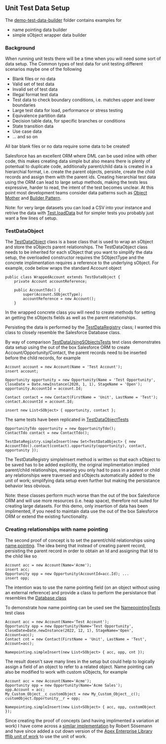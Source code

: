 Unit Test Data Setup
--------------------

The [demo-test-data-builder](../src/demo-test-data-builder/main/default/classes/) folder contains examples for 
- name pointing data builder
- simple sObject wrapper data builder

### Background

When running unit tests there will be a time when you will need some sort of data setup. The Common types of test data for unit testing different scenarios maybe one of the following  
- Blank files or no data
- Valid set of test data
- Invalid set of test data
- Illegal format test data
- Test data to check boundary conditions, i.e. matches upper and lower boundaries
- Large test data for load, performance or stress testing
- Equivalence partition data
- Decision table data, for specific branches or conditions
- State transition data
- Use case data
- ... and so on

All bar blank files or no data require some data to be created! 

Salesforce has an excellent ORM where DML can be used inline with other code, this makes creating data simple but also means there is plenty of potentual to duplicate code, additionally parent/child data is created in a hierarchial format, i.e. create the parent objects, persiste, create the child records and assign them with the parent ids. Creating hierarchial test data using the ORM can lead to large setup methods, making the tests less expressive, harder to read, the intent of the test becomes unclear. At this point most development teams consider data patterns such as  [Object Mother](https://martinfowler.com/bliki/ObjectMother.html) and [Builder Pattern](https://en.wikipedia.org/wiki/Builder_pattern#:~:text=The%20builder%20pattern%20is%20a,Gang%20of%20Four%20design%20patterns.).

Note: for very large datasets you can load a CSV into your instance and retrive the data with [Test.loadData](https://developer.salesforce.com/docs/atlas.en-us.apexcode.meta/apexcode/apex_testing_load_data.htm) but for simpler tests you probably just want a few lines of setup.

### TestDataObject

The [TestDataObject](../src/demo-test-data-builder/main/default/classes/TestDataObject.cls) class is a base class that is used to wrap an sObject and store the sObjects parent relationships. The TestDataObject class needs to be inherited for each sObject that you want to simplify the data setup, the overloaded constructor requires the SObjectType and the concrete implimentation requires a reference to the underlying sObject. For example, code below wraps the standard Account object    
```Apex
public class WrappedAccount extends TestDataObject {
	private Account accountReference;

	public AccountTdo() {
		super(Account.SObjectType);
		accountReference = new Account();
	}
```

In the wrapped concrete class you will need to create methods for setting an getting the sObjects fields as well as the parent relationships.

Persisting the data is performed by the [TestDataRegistry](../src/demo-test-data-builder/main/default/classes/TestDataRegistry.cls) class; I wanted this class to closely resemble the Salesforce Database class.

By way of comparison [TestDataUsingSObjectsTests](../src/demo-test-data-builder/main/default/classes/TestDataUsingSObjectsTests.cls) test class demonstrates data setup using the out of the box Salesforce ORM to create Account/Opportunity/Contact, the parent records need to be inserted before the child records, for example
```Apex
Account account = new Account(Name = 'Test Account');
insert account;

Opportunity opportunity = new Opportunity(Name = 'Test Opportunity', CloseDate = Date.newInstance(2020, 1, 1), StageName = 'Open');
opportunity.AccountId = account.Id;

Contact contact = new Contact(FirstName = 'Unit', LastName = 'Test');
contact.AccountId = account.Id;

insert new List<SObject> { opportunity, contact };
```

The same tests have been replicated in [TestDataObjectTests](../src/demo-test-data-builder/main/default/classes/TestDataObjectTests.cls)
```Apex
OpportunityTdo opportunity = new OpportunityTdo();
ContactTdo contact = new ContactTdo();

TestDataRegistry.simpleInsert(new Set<TestDataObject> { new AccountTdo().contact(contact).opportunity(opportunity), contact, opportunity });
```

The TestDataRegistry simpleInsert method is written so that each sObject to be saved has to be added explicitly, the original implimentation implied parent/child relationships, meaning you only had to pass in a parent or child any relationships were traversed and sObjects automatically added to the unit of work;  simplifying data setup even further but making the persistance behavior less obvious.

Note: these classes perform much worse than the out of the box Salesforce ORM and will use more resources (i.e. heap space), therefore not suited for creating large datasets. For this demo, only insertion of data has been implimented, if you need to maintain data use the out of the box Salesforce ORM or extend the existing functionality.

### Creating relationships with name pointing

The second proof of concept is to set the parent/child relationships using [name pointing](https://salesforce.stackexchange.com/questions/133556/set-relationship-via-name-pointing-field). The idea being that instead of creating parent record, persisting the parent record in order to obtain an Id and assigning that Id to the child like so
```
Account acc = new Account(Name='Acme');
insert acc;
Opportunity opp = new Opportunity(AccountId=acc.Id); ...
insert opp;
```

The intention was to use the name pointing field (on an object without using an external reference) and provide a class to perform the persistance that resembles the [Database class](https://developer.salesforce.com/docs/atlas.en-us.apexref.meta/apexref/apex_methods_system_database.htm)

To demonstrate how name pointing can be used see the [NamepointingTests](../src/demo-test-data-builder/main/default/classes/NamepointingTests.cls) test class
```
Account acc = new Account(Name='Test Account');
Opportunity opp = new Opportunity(Name='Test Opportunity', CloseDate=Date.newInstance(2022, 12, 1), StageName='Open', Account=acc);
Contact cnt = new Contact(FirstName = 'Unit', LastName = 'Test', Account=acc);

Namepointing.simpleInsert(new List<SObject> { acc, opp, cnt });
```

The result doesn't save many lines in the setup but could help to logically assign a field of an object to refer to a related object. Name pointing can also be modified to work with custom sObjects, for example
```Apex
Account acc = new Account(Name='Acme');
Opportunity opp = new Opportunity(Name='Acme Sales');
opp.Account = acc;
My_Custom_Object__c customObject = new My_Custom_Object__c();
customObject.Opportunity__r = opp;

Namepointing.simpleInsert(new List<SObject> { acc, opp, customObject });
```

Since creating the proof of concepts (and having implimented a variation at work) I have come across a [similar implementation](https://github.com/rsoesemann/apex-domainbuilder) by Robert Sösemann and have since added a cut down version of the [Apex Enterprise Library fflib unit of work](https://github.com/apex-enterprise-patterns/fflib-apex-common) to use the unit of work.
